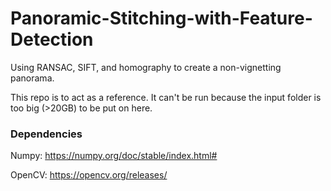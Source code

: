 # Panoramic-Stitching-with-Feature-Detection
Using RANSAC, SIFT, and homography to create a non-vignetting panorama.

This repo is to act as a reference. It can't be run because the input folder is too big (>20GB) to be put on here.

### Dependencies

Numpy: https://numpy.org/doc/stable/index.html#

OpenCV: https://opencv.org/releases/
